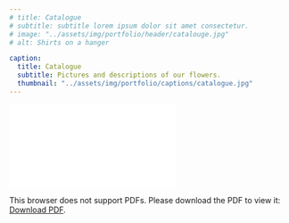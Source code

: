 ```yaml
---
# title: Catalogue
# subtitle: subtitle lorem ipsum dolor sit amet consectetur.
# image: "../assets/img/portfolio/header/catalouge.jpg"
# alt: Shirts on a hanger

caption:
  title: Catalogue
  subtitle: Pictures and descriptions of our flowers.
  thumbnail: "../assets/img/portfolio/captions/catalogue.jpg"
---
```


<object data="../assets/pdfs/catalogue.pdf" type="application/pdf" width="700px" height="700px">
    <embed src="../assets/pdfs/catalogue.pdf">
        <p>This browser does not support PDFs. Please download the PDF to view it: <a href="../assets/pdfs/catalogue.pdf">Download PDF</a>.</p>
    </embed>
</object>

<!-- <embed src="../assets/pdfs/catalogue.pdf" type="application/pdf" width="100%" height="600px" /> -->